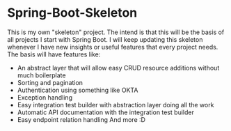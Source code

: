 # Spring-Boot-Skeleton
This is my own "skeleton" project. The intend is that this will be the basis of all projects I start with Spring Boot. I will keep updating this skeleton whenever I have new insights or useful features that every project needs.  The basis will have features like:  
- An abstract layer that will allow easy CRUD resource additions without much boilerplate 
- Sorting and pagination 
- Authentication using something like OKTA 
- Exception handling
- Easy integration test builder with abstraction layer doing all the work
- Automatic API documentation with the integration test builder
- Easy endpoint relation handling And more :D
